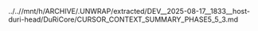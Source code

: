 ../..//mnt/h/ARCHIVE/.UNWRAP/extracted/DEV__2025-08-17__1833__host-duri-head/DuRiCore/CURSOR_CONTEXT_SUMMARY_PHASE5_5_3.md